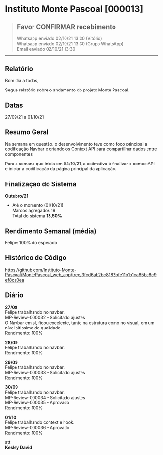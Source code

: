 
# Instituto Monte Pascoal [000013]
> ## **Favor CONFIRMAR recebimento**  
> Whatsapp enviado 02/10/21 13:30 (Vitório)  
> Whatsapp enviado 02/10/21 13:30 (Grupo WhatsApp)  
> Email enviado 02/10/21 13:30

***

## **Relatório**

Bom dia a todos,  

Segue relatório sobre o andamento do projeto Monte Pascoal.  

## Datas
27/09/21 a 01/10/21  

## Resumo Geral

Na semana em questão, o desenvolvimento teve como foco principal a codificação Navbar e criando os Context API para compartilhar dados entre componentes.  

Para a semana que inicia em 04/10/21, a estimativa é finalizar o contextAPI e iniciar a codificação da página principal da aplicação.     

## Finalização do Sistema  
**Outubro/21**  
- Até o momento (01/10/21)  
  Marcos agregados 19  
  Total do sistema **13,50%**   

## Rendimento Semanal (média)
Felipe: 100% do esperado  

## Histórico de Código
https://github.com/Instituto-Monte-Pascoal/MontePascoal_web_app/tree/3fcd6ab2bc8182bfe11b1b1ca85bc8c9ef8ca0ea  

## Diário

**27/09**        
Felipe trabalhando no navbar.  
MP-Review-000032 - Solicitado ajustes  
O Navbar em sí, ficou excelente, tanto na estrutura como no visual, em um nível altissimo de qualidade.  
Rendimento: 100%  
        
**28/09**  
Felipe trabalhando no navbar.  
Rendimento: 100%  
        
**29/09**  
Felipe trabalhando no navbar.  
MP-Review-000033 - Solicitado ajustes  
Rendimento: 100%  
        
**30/09**  
Felipe trabalhando no navbar.  
MP-Review-000034 - Solicitado ajustes  
MP-Review-000035 - Aprovado  
Rendimento: 100%   
        
**01/10**  
Felipe trabalhando context e hook.  
MP-Review-000036 - Aprovado  
Rendimento: 100%  

att  
**Kesley David**